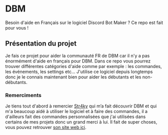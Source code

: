 # DBM
Besoin d'aide en Français sur le logiciel Discord Bot Maker ? Ce repo est fait pour vous !

## Présentation du projet
Je fais ce projet pour aider la communauté FR de DBM car il n'y a pas énormément d'aide en français pour DBM. Dans ce repo vous pourrez trouver différentes catégories d'aide comme par exemple : les commandes, les événements, les settings etc...
J'utilise ce logiciel depuis longtemps donc je le connais maintenant bien pour aider les débutants et les non-débutants.

### Remerciments
Je tiens tout d'abord à remercier [Str4ky](https://github.com/Str4ky) qui m’a fait découvrir DBM et qui m'a beaucoup aidé à utiliser le logiciel et à faire des commandes, il a d'ailleurs fait des commandes personnalisées que j'ai utilisées dans certains de mes projets donc un grand merci à lui. Il fait de super choses, vous pouvez retrouver [son site web ici](https://straky.fr/).
